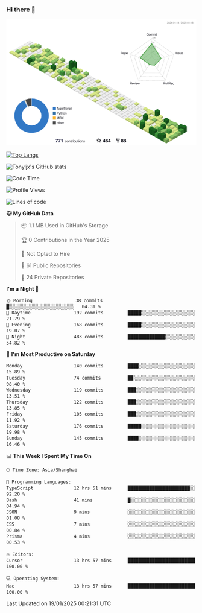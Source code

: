 ### Hi there 👋

![](./profile-3d-contrib/profile-green-animate.svg)

 

[![Top Langs](https://github-readme-stats.vercel.app/api/top-langs/?username=tonyljx)](https://github.com/anuraghazra/github-readme-stats)

![Tonyljx's GitHub stats](https://github-readme-stats.vercel.app/api?username=tonyljx&theme=default&show_icons=true)

 

<!--START_SECTION:waka-->
![Code Time](http://img.shields.io/badge/Code%20Time-1%2C132%20hrs%2048%20mins-blue)

![Profile Views](http://img.shields.io/badge/Profile%20Views-0-blue)

![Lines of code](https://img.shields.io/badge/From%20Hello%20World%20I%27ve%20Written-760.0%20thousand%20lines%20of%20code-blue)

**🐱 My GitHub Data** 

> 📦 1.1 MB Used in GitHub's Storage 
 > 
> 🏆 0 Contributions in the Year 2025
 > 
> 🚫 Not Opted to Hire
 > 
> 📜 61 Public Repositories 
 > 
> 🔑 24 Private Repositories 
 > 
**I'm a Night 🦉** 

```text
🌞 Morning                38 commits          █░░░░░░░░░░░░░░░░░░░░░░░░   04.31 % 
🌆 Daytime                192 commits         █████░░░░░░░░░░░░░░░░░░░░   21.79 % 
🌃 Evening                168 commits         █████░░░░░░░░░░░░░░░░░░░░   19.07 % 
🌙 Night                  483 commits         ██████████████░░░░░░░░░░░   54.82 % 
```
📅 **I'm Most Productive on Saturday** 

```text
Monday                   140 commits         ████░░░░░░░░░░░░░░░░░░░░░   15.89 % 
Tuesday                  74 commits          ██░░░░░░░░░░░░░░░░░░░░░░░   08.40 % 
Wednesday                119 commits         ███░░░░░░░░░░░░░░░░░░░░░░   13.51 % 
Thursday                 122 commits         ███░░░░░░░░░░░░░░░░░░░░░░   13.85 % 
Friday                   105 commits         ███░░░░░░░░░░░░░░░░░░░░░░   11.92 % 
Saturday                 176 commits         █████░░░░░░░░░░░░░░░░░░░░   19.98 % 
Sunday                   145 commits         ████░░░░░░░░░░░░░░░░░░░░░   16.46 % 
```


📊 **This Week I Spent My Time On** 

```text
🕑︎ Time Zone: Asia/Shanghai

💬 Programming Languages: 
TypeScript               12 hrs 51 mins      ███████████████████████░░   92.20 % 
Bash                     41 mins             █░░░░░░░░░░░░░░░░░░░░░░░░   04.94 % 
JSON                     9 mins              ░░░░░░░░░░░░░░░░░░░░░░░░░   01.08 % 
CSS                      7 mins              ░░░░░░░░░░░░░░░░░░░░░░░░░   00.84 % 
Prisma                   4 mins              ░░░░░░░░░░░░░░░░░░░░░░░░░   00.53 % 

🔥 Editors: 
Cursor                   13 hrs 57 mins      █████████████████████████   100.00 % 

💻 Operating System: 
Mac                      13 hrs 57 mins      █████████████████████████   100.00 % 
```


 Last Updated on 19/01/2025 00:21:31 UTC
<!--END_SECTION:waka-->
